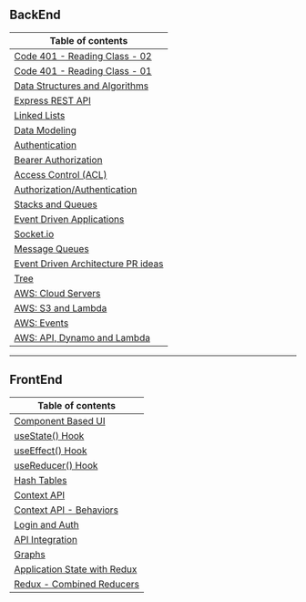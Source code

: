 ## BackEnd

| Table of contents                                                             |
| ----------------------------------------------------------------------------- |
| [Code 401 - Reading Class - 02](./Readings/Class02.md)                        |
| [Code 401 - Reading Class - 01](./Readings/Class01.md)                        |
| [Data Structures and Algorithms](./Readings/DataStructuresandAlgorithms.md)   |
| [Express REST API](./Readings/ExpressRESTAPI.md)                              |
| [Linked Lists](./Readings/linkedLists.md)                                     |
| [Data Modeling](./Readings/DataModeling.md)                                   |
| [Authentication](./Readings/Authentication.md)                                |
| [Bearer Authorization](./Readings/BearerAuthorization.md)                     |
| [Access Control (ACL)](./Readings/AccessControlACL.md)                        |
| [Authorization/Authentication](./Readings/AuthorizationAuthentication.md)     |
| [Stacks and Queues](./Readings/StacksandQueues.md)                            |
| [Event Driven Applications](./Readings/EventDrivenApplications.md)            |
| [Socket.io](./Readings/Socket.io.md)                                          |
| [Message Queues](./Readings/MessageQueues.md)                                 |
| [Event Driven Architecture PR ideas](./Readings/EventDrivenApplicationsPR.md) |
| [Tree](./Readings/Tree.md)                                                    |
| [AWS: Cloud Servers](./Readings/AWSCloudServers.md)                           |
| [AWS: S3 and Lambda](./Readings/AWSS3Lambda.md)                               |
| [AWS: Events](./Readings/AWSEvents.md)                                        |
| [AWS: API, Dynamo and Lambda](./Readings/AWSDynamoLambda.md)                  |

---

## FrontEnd

| Table of contents                                                         |
| ------------------------------------------------------------------------- |
| [Component Based UI](././Readings/ComponentBasedUI.md)                    |
| [useState() Hook](././Readings/useStateHook.md)                           |
| [useEffect() Hook](././Readings/useEffectHook.md)                         |
| [useReducer() Hook](././Readings/AdvancedStatewithReducers.md)            |
| [Hash Tables](././Readings/HashTables.md)                                 |
| [Context API](././Readings/ContextAPI.md)                                 |
| [Context API - Behaviors](././Readings/ContextAPI.md)                     |
| [Login and Auth ](././Readings/LoginandAuth.md)                           |
| [API Integration](././Readings/APIIntegration.md)                         |
| [Graphs](././Readings/GraphsQuiz.md)                                      |
| [Application State with Redux](././Readings/ApplicationStatewithRedux.md) |
| [Redux - Combined Reducers](././Readings/ReduxCombinedReducers.md)        |
